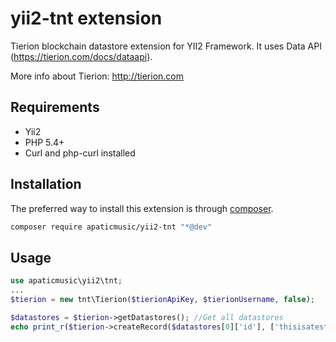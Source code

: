 yii2-tnt extension
===================

Tierion blockchain datastore extension for YII2 Framework. It uses Data API (https://tierion.com/docs/dataapi).

More info about Tierion: http://tierion.com

Requirements
------------
- Yii2
- PHP 5.4+
- Curl and php-curl installed


Installation
------------

The preferred way to install this extension is through [composer](http://getcomposer.org/download/).

```bash
composer require apaticmusic/yii2-tnt "*@dev"
```


Usage
------------

```php
use apaticmusic\yii2\tnt;
...
$tierion = new tnt\Tierion($tierionApiKey, $tierionUsername, false);

$datastores = $tierion->getDatastores(); //Get all datastores
echo print_r($tierion->createRecord($datastores[0]['id'], ['thisisatestid'=>'This is a test data record']), true) . PHP_EOL; //Create data record in the first datastore
```
